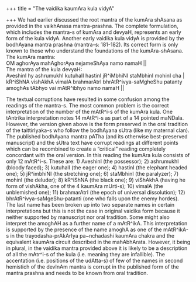 +++
title = "The vaidika kaumAra kula vidyA"

+++
We had earlier discussed the root mantra of the kumAra shAsana as
provided in the vaikhAnasa mantra-prashna. The complete formulation,
which includes the mantra-s of kumAra and devyaH, represents an early
form of the kula vidyA. Another early vaidika kula vidyA is provided by
the bodhAyana mantra prashna (mantra-s: 181-182). Its correct form is
only known to those who understand the foundations of the
kumAra-shAsana.  
The kumAra mantra:  
OM aghorAya mahAghorAya nejameShAya namo namaH ||  
The mantra of the kula devyaH:  
AveshinI hy ashrumukhI kutuhalI hastinI jR^iMbhiNI staMbhinI mohinI cha
|  
kR^iShNA vishAkhA vimalA brahmarAtrI bhrAtR^ivya-saMgheShu patanty
amoghAs tAbhyo vai mAtR^ibhyo namo namaH ||

The textual corruptions have resulted in some confusion among the
readings of the mantra-s. The most common problem is the correct
interpretation of the number of the mAtR^i-s of the kumAra kula. One
tAntrika interpretation notes 14 mAtR^i-s as part of a 14 pointed
maNDala. However, the version given above is the form preserved in the
oral tradition of the taittirIyaka-s who follow the bodhAyana sUtra
(like my maternal clan). The published bodhAyana mantra pATha (and its
otherwise best-preserved manuscript) and the sUtra text have corrupt
readings at different points which can be recombined to create a
“critical” reading completely concordant with the oral version. In
this reading the kumAra kula consists of only 12 mAtR^i-s. These are: 1)
AveshinI (the possessor); 2) ashrumukhI (bloody faced); 3) kutuhalI (the
eager one); 4) hastinI (the elephant headed one); 5) jR^imbhiNI (the
stretching one); 6) staMbhinI (the paralyzer); 7) mohinI (the deluder);
8) kR^iShNA (the black one); 9) viShAkhA (having he form of vishAkha,
one of the 4 kaumAra mUrti-s); 10) vimalA (the unblemished one); 11)
brahmarAtrI (the epoch of universal dissolution); 12)
bhrAtR^ivya-saMgeShu-patanti (one who falls upon the enemy hordes).  
The last name has been broken up into two separate names in certain
interpretations but this is not the case in original vaidika form
because it neither supported by manuscript nor oral tradition. Some
might also interpret the amoghAH as a further name of a mAtR^ikA. This
interpretation is supported by the presence of the name amoghA as one of
the mAtR^ikA-s in the trayodasha-prAkArIya pa\~nchadashi kaumAra chakra
and the equivalent kaumAra circuit described in the mahAbhArata.
However, it being in plural, in the vaidika mantra provided above it is
likely to be a description of all the mAtr^i-s of the kula (i.e. meaning
they are infallible). The accentation (i.e. positions of the udAtta-s)
of few of the names in second hemistich of the devInAm mantra is corrupt
in the published form of the mantra prashna and needs to be known from
oral tradition.
